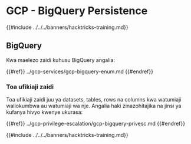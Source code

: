 # GCP - BigQuery Persistence

{{#include ../../../banners/hacktricks-training.md}}

## BigQuery

Kwa maelezo zaidi kuhusu BigQuery angalia:

{{#ref}}
../gcp-services/gcp-bigquery-enum.md
{{#endref}}

### Toa ufikiaji zaidi

Toa ufikiaji zaidi juu ya datasets, tables, rows na columns kwa watumiaji waliokumbwa au watumiaji wa nje. Angalia haki zinazohitajika na jinsi ya kufanya hivyo kwenye ukurasa:

{{#ref}}
../gcp-privilege-escalation/gcp-bigquery-privesc.md
{{#endref}}

{{#include ../../../banners/hacktricks-training.md}}
